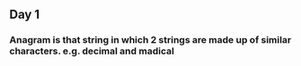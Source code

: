 ## Day 1
### Anagram is that string in which 2 strings are made up of similar characters. e.g. decimal and madical
